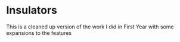# Insulators
This is a cleaned up version of the work I did in First Year with some expansions to the features
